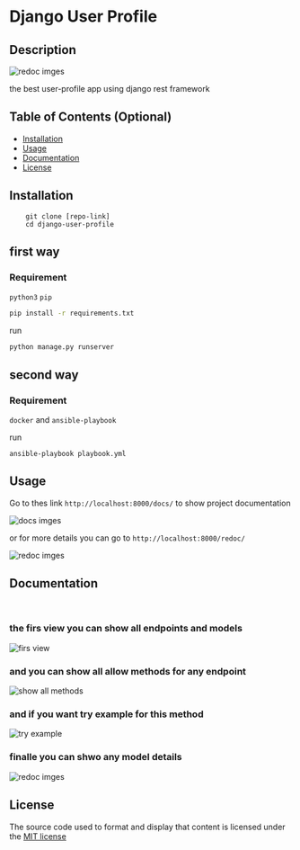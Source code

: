 # Django User Profile

## Description

![redoc imges](readme/assets/img/Profile-API10.png)

the best user-profile app using django rest framework 

## Table of Contents (Optional)

- [Installation](#installation)
- [Usage](#usage)
- [Documentation](#documentation)
- [License](#license)

## Installation

```shell
    git clone [repo-link]
    cd django-user-profile
```

## first way

### Requirement
```python3``` ```pip```

```bash
pip install -r requirements.txt
```

run

```shell
python manage.py runserver
```

## second way 

### Requirement

```docker``` and ```ansible-playbook```

run 

```shell
ansible-playbook playbook.yml
```

## Usage


Go to thes link ```http://localhost:8000/docs/``` to show project documentation


![docs imges](readme/assets/img/Profile-API0.png)

or for more details you can go to ```http://localhost:8000/redoc/```

![redoc imges](readme/assets/img/Profile-API10.png)


## Documentation

</br>

### the firs view you can show all endpoints and models

![firs view](readme/assets/img/Profile-API.png)

### and you can show all allow methods for any endpoint 

![show all methods](readme/assets/img/Profile-API2.png)

### and if you want try example for this method

![try example](readme/assets/img/Profile-API3.png)

### finalle you can shwo any model details

![redoc imges](readme/assets/img/Profile-API4.png)

## License

The source code used to format and display that content is licensed under the  [MIT license](LICENSE.md)